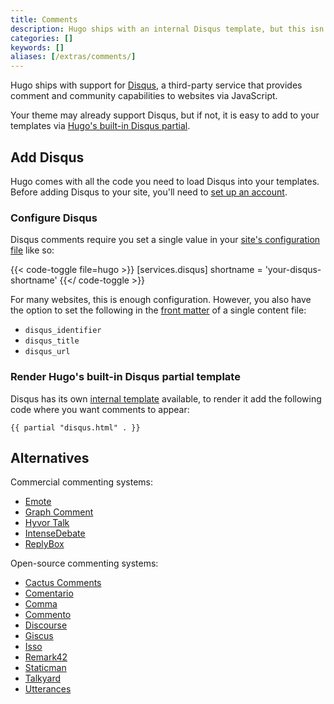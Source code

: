 ```yaml
---
title: Comments
description: Hugo ships with an internal Disqus template, but this isn't the only commenting system that will work with your new Hugo website.
categories: []
keywords: []
aliases: [/extras/comments/]
---
```


Hugo ships with support for [Disqus](https://disqus.com/), a third-party service that provides comment and community capabilities to websites via JavaScript.

Your theme may already support Disqus, but if not, it is easy to add to your templates via [Hugo's built-in Disqus partial][disquspartial].

## Add Disqus

Hugo comes with all the code you need to load Disqus into your templates. Before adding Disqus to your site, you'll need to [set up an account][disqussetup].

### Configure Disqus

Disqus comments require you set a single value in your [site's configuration file][configuration] like so:

{{< code-toggle file=hugo >}}
[services.disqus]
shortname = 'your-disqus-shortname'
{{</ code-toggle >}}

For many websites, this is enough configuration. However, you also have the option to set the following in the [front matter] of a single content file:

- `disqus_identifier`
- `disqus_title`
- `disqus_url`

### Render Hugo's built-in Disqus partial template

Disqus has its own [internal template](/templates/embedded/#disqus) available, to render it add the following code where you want comments to appear:

```go-html-template
{{ partial "disqus.html" . }}
```

## Alternatives

Commercial commenting systems:

- [Emote](https://emote.com/)
- [Graph Comment](https://graphcomment.com/)
- [Hyvor Talk](https://talk.hyvor.com/)
- [IntenseDebate](https://intensedebate.com/)
- [ReplyBox](https://getreplybox.com/)

Open-source commenting systems:

- [Cactus Comments](https://cactus.chat/docs/integrations/hugo/)
- [Comentario](https://gitlab.com/comentario/comentario/)
- [Comma](https://github.com/Dieterbe/comma/)
- [Commento](https://commento.io/)
- [Discourse](https://meta.discourse.org/t/embed-discourse-comments-on-another-website-via-javascript/31963)
- [Giscus](https://giscus.app/)
- [Isso](https://isso-comments.de/)
- [Remark42](https://remark42.com/)
- [Staticman](https://staticman.net/)
- [Talkyard](https://blog-comments.talkyard.io/)
- [Utterances](https://utteranc.es/)

[configuration]: /configuration/
[disquspartial]: /templates/embedded/#disqus
[disqussetup]: https://disqus.com/profile/signup/
[forum]: https://discourse.gohugo.io
[front matter]: /content-management/front-matter/
[kaijuissue]: https://github.com/spf13/kaiju/issues/new
[issotutorial]: https://stiobhart.net/2017-02-24-isso-comments/
[partials]: /templates/partial/
[MongoDB]: https://www.mongodb.com/
